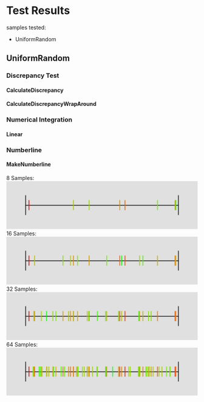 # Test Results
 samples tested:
* UniformRandom
## UniformRandom
### Discrepancy Test
#### CalculateDiscrepancy
#### CalculateDiscrepancyWrapAround
### Numerical Integration
#### Linear
### Numberline
#### MakeNumberline
8 Samples:  
![8 samples UniformRandom](../../../samples/_1d/uniform_random/MakeNumberline_UniformRandom_8.png)  
16 Samples:  
![16 samples UniformRandom](../../../samples/_1d/uniform_random/MakeNumberline_UniformRandom_16.png)  
32 Samples:  
![32 samples UniformRandom](../../../samples/_1d/uniform_random/MakeNumberline_UniformRandom_32.png)  
64 Samples:  
![64 samples UniformRandom](../../../samples/_1d/uniform_random/MakeNumberline_UniformRandom_64.png)  
